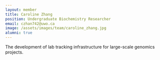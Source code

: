 ```yaml
---
layout: member
title: Caroline Zhang
position: Undergraduate Biochemistry Researcher
email: czhan742@uwo.ca
image: /assets/images/team/caroline_zhang.jpg
alumni: true
---
```


The development of lab tracking infrastructure for large-scale genomics projects.